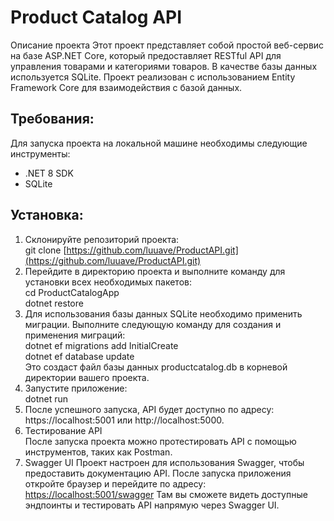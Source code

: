 # Product Catalog API

Описание проекта
Этот проект представляет собой простой веб-сервис на базе ASP.NET Core, который предоставляет RESTful API для управления товарами и категориями товаров. В качестве базы данных используется SQLite. Проект реализован с использованием Entity Framework Core для взаимодействия с базой данных.

## Требования:
Для запуска проекта на локальной машине необходимы следующие инструменты:
- .NET 8 SDK
- SQLite

## Установка:
1. Cклонируйте репозиторий проекта:  
   git clone [https://github.com/luuave/ProductAPI.git](https://github.com/luuave/ProductAPI.git)  
2. Перейдите в директорию проекта и выполните команду для установки всех необходимых пакетов:  
    cd ProductCatalogApp  
    dotnet restore  
3. Для использования базы данных SQLite необходимо применить миграции. Выполните следующую команду для создания и применения миграций:  
   dotnet ef migrations add InitialCreate  
   dotnet ef database update      
   Это создаст файл базы данных productcatalog.db в корневой директории вашего проекта.  
5. Запустите приложение:  
    dotnet run
6. После успешного запуска, API будет доступно по адресу: https://localhost:5001 или http://localhost:5000.
7. Тестирование API  
После запуска проекта можно протестировать API с помощью инструментов, таких как Postman.  
8. Swagger UI
Проект настроен для использования Swagger, чтобы предоставить документацию API. После запуска приложения откройте браузер и перейдите по адресу:
[https://localhost:5001/swagger](https://localhost:5001/swagger)
Там вы сможете видеть доступные эндпоинты и тестировать API напрямую через Swagger UI.
